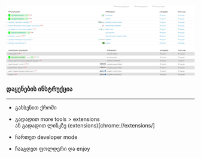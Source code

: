 
<img src="jobs.png" style="max-width:100% !important "></img>

### დაყენების ინსტრუქცია
----
* გახსენით ქრომი
* გადადით more tools > extensions <br>
ან  გადადით ლინკზე (extensions)[chrome://extensions/]

* ჩართეთ developer mode<br>
* ჩააგდეთ ფოლდერი  და enjoy